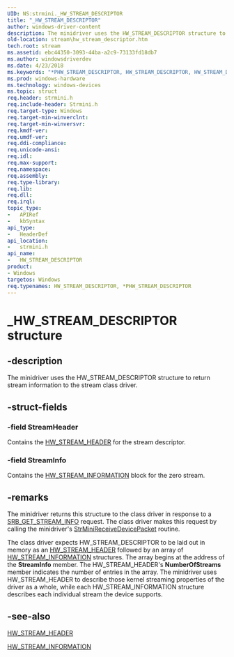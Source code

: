 ```yaml
---
UID: NS:strmini._HW_STREAM_DESCRIPTOR
title: "_HW_STREAM_DESCRIPTOR"
author: windows-driver-content
description: The minidriver uses the HW_STREAM_DESCRIPTOR structure to return stream information to the stream class driver.
old-location: stream\hw_stream_descriptor.htm
tech.root: stream
ms.assetid: ebc44350-3093-44ba-a2c9-73133fd18db7
ms.author: windowsdriverdev
ms.date: 4/23/2018
ms.keywords: "*PHW_STREAM_DESCRIPTOR, HW_STREAM_DESCRIPTOR, HW_STREAM_DESCRIPTOR structure [Streaming Media Devices], PHW_STREAM_DESCRIPTOR, PHW_STREAM_DESCRIPTOR structure pointer [Streaming Media Devices], _HW_STREAM_DESCRIPTOR, strclass-struct_57b4a9ea-44c1-4584-94f4-060a3fa58bf1.xml, stream.hw_stream_descriptor, strmini/HW_STREAM_DESCRIPTOR, strmini/PHW_STREAM_DESCRIPTOR"
ms.prod: windows-hardware
ms.technology: windows-devices
ms.topic: struct
req.header: strmini.h
req.include-header: Strmini.h
req.target-type: Windows
req.target-min-winverclnt: 
req.target-min-winversvr: 
req.kmdf-ver: 
req.umdf-ver: 
req.ddi-compliance: 
req.unicode-ansi: 
req.idl: 
req.max-support: 
req.namespace: 
req.assembly: 
req.type-library: 
req.lib: 
req.dll: 
req.irql: 
topic_type:
-	APIRef
-	kbSyntax
api_type:
-	HeaderDef
api_location:
-	strmini.h
api_name:
-	HW_STREAM_DESCRIPTOR
product:
- Windows
targetos: Windows
req.typenames: HW_STREAM_DESCRIPTOR, *PHW_STREAM_DESCRIPTOR
---
```


# _HW_STREAM_DESCRIPTOR structure


## -description


The minidriver uses the HW_STREAM_DESCRIPTOR structure to return stream information to the stream class driver.


## -struct-fields




### -field StreamHeader

Contains the <a href="https://msdn.microsoft.com/library/windows/hardware/ff559690">HW_STREAM_HEADER</a> for the stream descriptor.


### -field StreamInfo

Contains the <a href="https://msdn.microsoft.com/library/windows/hardware/ff559692">HW_STREAM_INFORMATION</a> block for the zero stream.


## -remarks



The minidriver returns this structure to the class driver in response to a <a href="https://msdn.microsoft.com/library/windows/hardware/ff568173">SRB_GET_STREAM_INFO</a> request. The class driver makes this request by calling the minidriver's <a href="https://msdn.microsoft.com/library/windows/hardware/ff568463">StrMiniReceiveDevicePacket</a> routine.

The class driver expects HW_STREAM_DESCRIPTOR to be laid out in memory as an <a href="https://msdn.microsoft.com/library/windows/hardware/ff559690">HW_STREAM_HEADER</a> followed by an array of <a href="https://msdn.microsoft.com/library/windows/hardware/ff559692">HW_STREAM_INFORMATION</a> structures. The array begins at the address of the <b>StreamInfo</b> member. The HW_STREAM_HEADER's <b>NumberOfStreams</b> member indicates the number of entries in the array. The minidriver uses HW_STREAM_HEADER to describe those kernel streaming properties of the driver as a whole, while each HW_STREAM_INFORMATION structure describes each individual stream the device supports.




## -see-also




<a href="https://msdn.microsoft.com/library/windows/hardware/ff559690">HW_STREAM_HEADER</a>



<a href="https://msdn.microsoft.com/library/windows/hardware/ff559692">HW_STREAM_INFORMATION</a>
 

 

